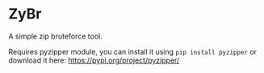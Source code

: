 # ZyBr
A simple zip bruteforce tool.


Requires pyzipper module, you can install it using ```pip install pyzipper``` or download it here: https://pypi.org/project/pyzipper/
